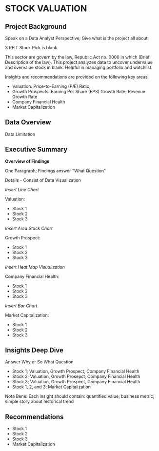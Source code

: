 # STOCK VALUATION
## Project Background
Speak on a Data Analyst Perspective; Give what is the project all about;

3 REIT Stock Pick is blank.

This sector are govern by the law, Republic Act no. 0000 in which (Brief Description of the law). This project analyzes data to uncover undervalue and overvalue stock in blank. Helpful in managing portfolio and watchlist.

Insights and recommendations are provided on the following key areas:

* Valuation: Price-to-Earning (P/E) Ratio;
* Growth Prospects: Earning Per Share (EPS) Growth Rate; Revenue Growth Rate
* Company Financial Health
* Market Capitalization

## Data Overview
Data Limitation

## Executive Summary
**Overview of Findings**

One Paragraph; Findings answer "What Question"

Details - Consist of Data Visualization

*Insert Line Chart*

Valuation:

* Stock 1
* Stock 2
* Stock 3

*Insert Area Stack Chart*

Growth Prospect:

* Stock 1
* Stock 2
* Stock 3

*Insert Heat Map Visualization*

Company Financial Health:

* Stock 1
* Stock 2
* Stock 3

*Insert Bar Chart*

Market Capitalization:

* Stock 1
* Stock 2
* Stock 3

## Insights Deep Dive
Answer Why or So What Question

* Stock 1; Valuation, Growth Prospect, Company Financial Health
* Stock 2; Valuation, Growth Prosepct, Company Financial Health
* Stock 3; Valuation, Growth Prospect, Company Financial Health
* Stock 1, 2, and 3; Market Capitalization

Nota Bene: Each insight should contain: quantified value; business metric; simple story about historical trend
## Recommendations

* Stock 1
* Stock 2
* Stock 3
* Market Capitalization
